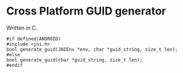 # Cross Platform GUID generator

Written in C.

```
#if defined(ANDROID)
#include <jni.h>
bool generate_guid(JNIEnv *env, char *guid_string, size_t len);
#else
bool generate_guid(char *guid_string, size_t len);
#endif
```

